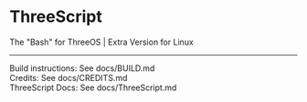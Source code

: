 # ThreeScript
The "Bash" for ThreeOS | Extra Version for Linux
<hr />
Build instructions: See docs/BUILD.md
<br />
Credits: See docs/CREDITS.md
<br />
ThreeScript Docs: See docs/ThreeScript.md
